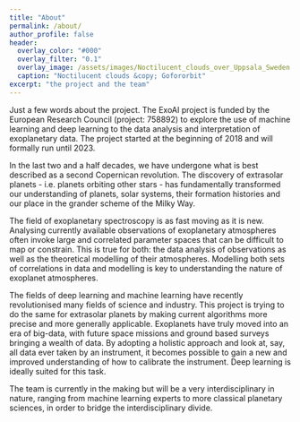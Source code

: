 ```yaml
---
title: "About"
permalink: /about/
author_profile: false
header:
  overlay_color: "#000"
  overlay_filter: "0.1"
  overlay_image: /assets/images/Noctilucent_clouds_over_Uppsala_Sweden.jpg
  caption: "Noctilucent clouds &copy; Gofororbit"
excerpt: "the project and the team"
---
```

Just a few words about the project. The ExoAI project is funded by the European Research Council (project: 758892) to explore the use of machine learning and deep learning to the data analysis and interpretation of exoplanetary data. The project started at the beginning of 2018 and will formally run until 2023.

In the last two and a half decades, we have undergone what is best described as a second Copernican revolution. The discovery of extrasolar planets - i.e. planets orbiting other stars - has fundamentally transformed our understanding of planets, solar systems, their formation histories and our place in the grander scheme of the Milky Way.


The field of exoplanetary spectroscopy is as fast moving as it is new. Analysing currently available observations of exoplanetary atmospheres often invoke large and correlated parameter spaces that can be difficult to map or constrain. This is true for both: the data analysis of observations as well as the theoretical modelling of their atmospheres. Modelling both sets of correlations in data and modelling is key to understanding the nature of exoplanet atmospheres.

The fields of deep learning and machine learning have recently revolutionised many fields of science and industry. This project is trying to do the same for extrasolar planets by making current algorithms more precise and more generally applicable. Exoplanets have truly moved into an era of big-data, with future space missions and ground based surveys bringing a wealth of data. By adopting a holistic approach and look at, say, all data ever taken by an instrument, it becomes possible to gain a new and improved understanding of how to calibrate the instrument. Deep learning is ideally suited for this task.

The team is currently in the making but will be a very interdisciplinary in nature, ranging from machine learning experts to more classical planetary sciences, in order to bridge the interdisciplinary divide.
